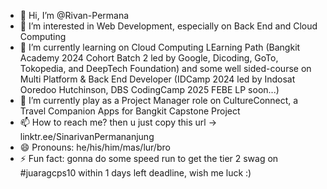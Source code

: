 - 👋 Hi, I’m @Rivan-Permana
- 👀 I’m interested in Web Development, especially on Back End and Cloud Computing
- 🌱 I’m currently learning on Cloud Computing LEarning Path (Bangkit Academy 2024 Cohort Batch 2 led by Google, Dicoding, GoTo, Tokopedia, and DeepTech Foundation) and some well sided-course on Multi Platform & Back End Developer (IDCamp 2024 led by Indosat Ooredoo Hutchinson, DBS CodingCamp 2025 FEBE LP soon...)
- 💞️ I’m currently play as a Project Manager role on CultureConnect, a Travel Companion Apps for Bangkit Capstone Project
- 📫 How to reach me? then u just copy this url -> linktr.ee/SinarivanPermananjung
- 😄 Pronouns: he/his/him/mas/lur/bro
- ⚡ Fun fact: gonna do some speed run to get the tier 2 swag on #juaragcps10 within 1 days left deadline, wish me luck :)

<!---
Rivan-Permana/Rivan-Permana is a ✨ special ✨ repository because its `README.md` (this file) appears on your GitHub profile.
You can click the Preview link to take a look at your changes.
--->
